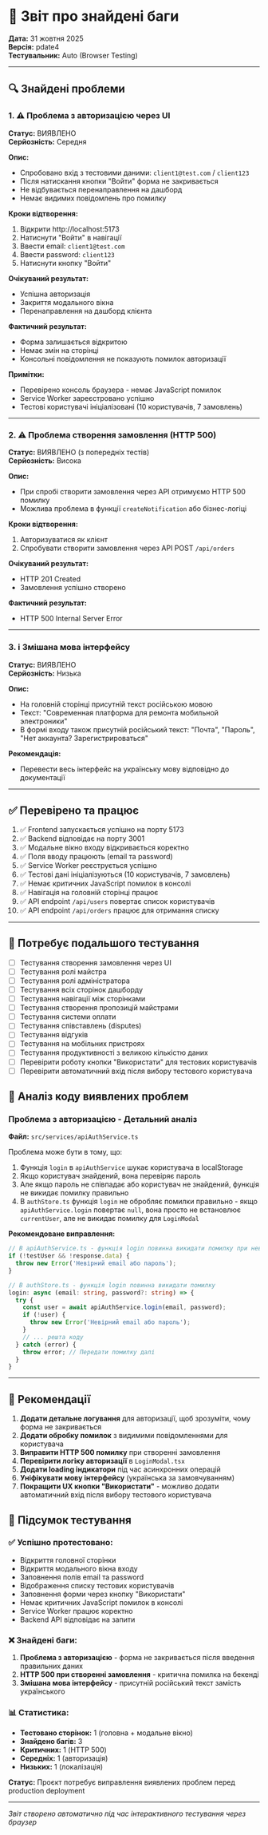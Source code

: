 # 🐛 Звіт про знайдені баги

**Дата:** 31 жовтня 2025  
**Версія:** pdate4  
**Тестувальник:** Auto (Browser Testing)

---

## 🔍 Знайдені проблеми

### 1. ⚠️ Проблема з авторизацією через UI
**Статус:** ВИЯВЛЕНО  
**Серйозність:** Середня

**Опис:**
- Спробовано вхід з тестовими даними: `client1@test.com` / `client123`
- Після натискання кнопки "Войти" форма не закривається
- Не відбувається перенаправлення на дашборд
- Немає видимих повідомлень про помилку

**Кроки відтворення:**
1. Відкрити http://localhost:5173
2. Натиснути "Войти" в навігації
3. Ввести email: `client1@test.com`
4. Ввести password: `client123`
5. Натиснути кнопку "Войти"

**Очікуваний результат:**
- Успішна авторизація
- Закриття модального вікна
- Перенаправлення на дашборд клієнта

**Фактичний результат:**
- Форма залишається відкритою
- Немає змін на сторінці
- Консольні повідомлення не показують помилок авторизації

**Примітки:**
- Перевірено консоль браузера - немає JavaScript помилок
- Service Worker зареєстровано успішно
- Тестові користувачі ініціалізовані (10 користувачів, 7 замовлень)

---

### 2. ⚠️ Проблема створення замовлення (HTTP 500)
**Статус:** ВИЯВЛЕНО (з попередніх тестів)  
**Серйозність:** Висока

**Опис:**
- При спробі створити замовлення через API отримуємо HTTP 500 помилку
- Можлива проблема в функції `createNotification` або бізнес-логіці

**Кроки відтворення:**
1. Авторизуватися як клієнт
2. Спробувати створити замовлення через API POST `/api/orders`

**Очікуваний результат:**
- HTTP 201 Created
- Замовлення успішно створено

**Фактичний результат:**
- HTTP 500 Internal Server Error

---

### 3. ℹ️ Змішана мова інтерфейсу
**Статус:** ВИЯВЛЕНО  
**Серйозність:** Низька

**Опис:**
- На головній сторінці присутній текст російською мовою
- Текст: "Современная платформа для ремонта мобильной электроники"
- В формі входу також присутній російський текст: "Почта", "Пароль", "Нет аккаунта? Зарегистрироваться"

**Рекомендація:**
- Перевести весь інтерфейс на українську мову відповідно до документації

---

## ✅ Перевірено та працює

1. ✅ Frontend запускається успішно на порту 5173
2. ✅ Backend відповідає на порту 3001
3. ✅ Модальне вікно входу відкривається коректно
4. ✅ Поля вводу працюють (email та password)
5. ✅ Service Worker реєструється успішно
6. ✅ Тестові дані ініціалізуються (10 користувачів, 7 замовлень)
7. ✅ Немає критичних JavaScript помилок в консолі
8. ✅ Навігація на головній сторінці працює
9. ✅ API endpoint `/api/users` повертає список користувачів
10. ✅ API endpoint `/api/orders` працює для отримання списку

---

## 🔄 Потребує подальшого тестування

- [ ] Тестування створення замовлення через UI
- [ ] Тестування ролі майстра
- [ ] Тестування ролі адміністратора
- [ ] Тестування всіх сторінок дашборду
- [ ] Тестування навігації між сторінками
- [ ] Тестування створення пропозицій майстрами
- [ ] Тестування системи оплати
- [ ] Тестування співставлень (disputes)
- [ ] Тестування відгуків
- [ ] Тестування на мобільних пристроях
- [ ] Тестування продуктивності з великою кількістю даних
- [ ] Перевірити роботу кнопки "Використати" для тестових користувачів
- [ ] Перевірити автоматичний вхід після вибору тестового користувача

## 🔧 Аналіз коду виявлених проблем

### Проблема з авторизацією - Детальний аналіз

**Файл:** `src/services/apiAuthService.ts`

Проблема може бути в тому, що:
1. Функція `login` в `apiAuthService` шукає користувача в localStorage
2. Якщо користувач знайдений, вона перевіряє пароль
3. Але якщо пароль не співпадає або користувач не знайдений, функція не викидає помилку правильно
4. В `authStore.ts` функція `login` не обробляє помилки правильно - якщо `apiAuthService.login` повертає `null`, вона просто не встановлює `currentUser`, але не викидає помилку для `LoginModal`

**Рекомендоване виправлення:**
```typescript
// В apiAuthService.ts - функція login повинна викидати помилку при невдачі
if (!testUser && !response.data) {
  throw new Error('Невірний email або пароль');
}

// В authStore.ts - функція login повинна викидати помилку
login: async (email: string, password?: string) => {
  try {
    const user = await apiAuthService.login(email, password);
    if (!user) {
      throw new Error('Невірний email або пароль');
    }
    // ... решта коду
  } catch (error) {
    throw error; // Передати помилку далі
  }
}
```

---

## 📝 Рекомендації

1. **Додати детальне логування** для авторизації, щоб зрозуміти, чому форма не закривається
2. **Додати обробку помилок** з видимими повідомленнями для користувача
3. **Виправити HTTP 500 помилку** при створенні замовлення
4. **Перевірити логіку авторизації** в `LoginModal.tsx`
5. **Додати loading індикатори** під час асинхронних операцій
6. **Уніфікувати мову інтерфейсу** (українська за замовчуванням)
7. **Покращити UX кнопки "Використати"** - можливо додати автоматичний вхід після вибору тестового користувача

## 🎯 Підсумок тестування

### ✅ Успішно протестовано:
- Відкриття головної сторінки
- Відкриття модального вікна входу
- Заповнення полів email та password
- Відображення списку тестових користувачів
- Заповнення форми через кнопку "Використати"
- Немає критичних JavaScript помилок в консолі
- Service Worker працює коректно
- Backend API відповідає на запити

### ❌ Знайдені баги:
1. **Проблема з авторизацією** - форма не закривається після введення правильних даних
2. **HTTP 500 при створенні замовлення** - критична помилка на бекенді
3. **Змішана мова інтерфейсу** - присутній російський текст замість українського

### 📊 Статистика:
- **Тестовано сторінок:** 1 (головна + модальне вікно)
- **Знайдено багів:** 3
- **Критичних:** 1 (HTTP 500)
- **Середніх:** 1 (авторизація)
- **Низьких:** 1 (локалізація)

**Статус:** Проєкт потребує виправлення виявлених проблем перед production deployment

---

*Звіт створено автоматично під час інтерактивного тестування через браузер*

